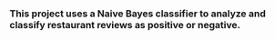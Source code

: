 ### This project uses a Naive Bayes classifier to analyze and classify restaurant reviews as positive or negative. 
